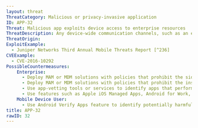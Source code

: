 ```yaml
---
layout: threat
ThreatCategory: Malicious or privacy-invasive application
ID: APP-32
Threat: Malicious app exploits device access to enterprise resources
ThreatDescription: Any device-wide communication channels, such as an encrypted enterprise Wi-Fi connection, may be accessible to all apps running on the device. This may allow an attacker to bypass some network defense mechanisms, such as network access control or firewalls, thereby facilitating attacks against enterprise resources from within the enterprise network.
ThreatOrigin:
ExploitExample:
  - Juniper Networks Third Annual Mobile Threats Report [^236]
CVEExample:
  - CVE-2016-10292
PossibleCountermeasures:
    Enterprise:
      - Deploy MAM or MDM solutions with policies that prohibit the side-loading of apps, which may bypass security checks on the app.
      - Deploy MAM or MDM solutions with policies that prohibit the installation of apps from 3rd party (unofficial) app stores.
      - Use app-vetting tools or services to identify apps that perform host discovery or attempt to access hosts with internal (e.g. inside a private LAN) domains or IP addresses.
      - Use features such as Apple iOS Managed Apps, Android for Work, or Samsung KNOX Workspace that provide some level of separation between personal apps and enterprise apps to mitigate the impact of malicious behaviors, including use of per-app/per-user VPN features, so that only enterprise-approved apps can traverse the VPN and access enterprise resources.
    Mobile Device User:
      - Use Android Verify Apps feature to identify potentially harmful.
title: APP-32
rawID: 32
---
```

